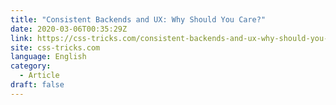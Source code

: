 ```yaml
---
title: "Consistent Backends and UX: Why Should You Care?"
date: 2020-03-06T00:35:29Z
link: https://css-tricks.com/consistent-backends-and-ux-why-should-you-care/?utm_medium=RSS&utm_source=news.12bit.vn
site: css-tricks.com
language: English
category:
  - Article
draft: false
---
```

